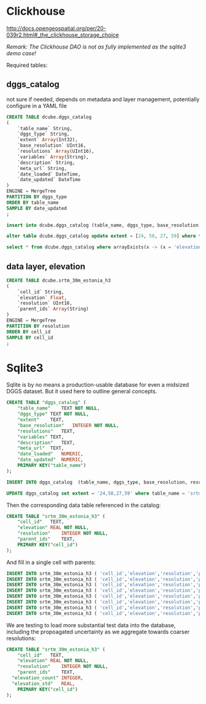# Clickhouse

http://docs.opengeospatial.org/per/20-039r2.html#_the_clickhouse_storage_choice

*Remark: The Clickhouse DAO is not as fully implemented as the sqlite3 demo case!*

Required tables:


## dggs_catalog

not sure if needed, depends on metadata and layer management, potentially configure in a YAML file

```sql
CREATE TABLE dcube.dggs_catalog
(
    `table_name` String,
    `dggs_type` String,
    `extent` Array(Int32),
    `base_resolution` UInt16,
    `resolutions` Array(UInt16),
    `variables` Array(String),
    `description` String,
    `meta_url` String,
    `date_loaded` DateTime,
    `date_updated` DateTime
)
ENGINE = MergeTree
PARTITION BY dggs_type
ORDER BY table_name
SAMPLE BY date_updated
;

insert into dcube.dggs_catalog (table_name, dggs_type, base_resolution, resolutions, variables, description, date_loaded) values ( 'srtm_30m_estonia_h3' , 'H3' ,  9, [9, 8, 7, 6, 5, 4, 3, 2, 1] , ['elevation'],  '30m SRTM sampled at res 9 covering Estonia', toDateTime(now(), 'Europe/Tallinn') );

alter table dcube.dggs_catalog update extent = [24, 58, 27, 59] where table_name = 'srtm_30m_estonia_h3';

select * from dcube.dggs_catalog where arrayExists(x -> (x = 'elevation'), variables);
```

## data layer, elevation

```sql
CREATE TABLE dcube.srtm_30m_estonia_h3
(
    `cell_id` String,
    `elevation` Float,
    `resolution` UInt16,
    `parent_ids` Array(String)
)
ENGINE = MergeTree
PARTITION BY resolution
ORDER BY cell_id
SAMPLE BY cell_id
;
```


# Sqlite3

Sqlite is by no means a production-usable database for even a midsized DGGS dataset. But it used here to outline general concepts.

```sql
CREATE TABLE "dggs_catalog" (
	"table_name"	TEXT NOT NULL,
	"dggs_type"	TEXT NOT NULL,
	"extent"	TEXT,
	"base_resolution"	INTEGER NOT NULL,
	"resolutions"	TEXT,
	"variables"	TEXT,
	"description"	TEXT,
	"meta_url"	TEXT,
	"date_loaded"	NUMERIC,
	"date_updated"	NUMERIC,
	PRIMARY KEY("table_name")
);

INSERT INTO dggs_catalog  (table_name, dggs_type, base_resolution, resolutions, variables, description, date_loaded) values ( 'srtm_30m_estonia_h3' , 'H3' ,  9, '9:8:7:6:5:4:3:2' , 'elevation',  '30m SRTM sampled at res 9 covering Estonia', CAST ( strftime('%s','now') AS INT) );

UPDATE dggs_catalog set extent = '24,58,27,59' where table_name = 'srtm_30m_estonia_h3';

```

Then the corresponding data table referenced in the catalog:

```sql
CREATE TABLE "srtm_30m_estonia_h3" (
	"cell_id"	TEXT,
	"elevation"	REAL NOT NULL,
	"resolution"	INTEGER NOT NULL,
	"parent_ids"	TEXT,
	PRIMARY KEY("cell_id")
);
```

And fill in a single cell with parents:

```sql
INSERT INTO srtm_30m_estonia_h3 ( 'cell_id','elevation','resolution','parent_ids') VALUES ( '891136a71c7ffff', 38.7, 9, '881136a71dfffff:871136a71ffffff:861136a77ffffff:851136a7fffffff:841136bffffffff:831136fffffffff:821137fffffffff');
INSERT INTO srtm_30m_estonia_h3 ( 'cell_id','elevation','resolution','parent_ids') VALUES ( '881136a71dfffff', 38.7, 8, '871136a71ffffff:861136a77ffffff:851136a7fffffff:841136bffffffff:831136fffffffff:821137fffffffff');
INSERT INTO srtm_30m_estonia_h3 ( 'cell_id','elevation','resolution','parent_ids') VALUES ( '871136a71ffffff', 38.7, 7, '861136a77ffffff:851136a7fffffff:841136bffffffff:831136fffffffff:821137fffffffff');
INSERT INTO srtm_30m_estonia_h3 ( 'cell_id','elevation','resolution','parent_ids') VALUES ( '861136a77ffffff', 38.7, 6, '851136a7fffffff:841136bffffffff:831136fffffffff:821137fffffffff');
INSERT INTO srtm_30m_estonia_h3 ( 'cell_id','elevation','resolution','parent_ids') VALUES ( '851136a7fffffff', 38.7, 5, '841136bffffffff:831136fffffffff:821137fffffffff');
INSERT INTO srtm_30m_estonia_h3 ( 'cell_id','elevation','resolution','parent_ids') VALUES ( '841136bffffffff', 38.7, 4, '831136fffffffff:821137fffffffff');
INSERT INTO srtm_30m_estonia_h3 ( 'cell_id','elevation','resolution','parent_ids') VALUES ( '831136fffffffff', 38.7, 3, '821137fffffffff');
INSERT INTO srtm_30m_estonia_h3 ( 'cell_id','elevation','resolution','parent_ids') VALUES ( '821137fffffffff', 38.7, 2, '');

```


We are testing to load more substantial test data into the database, including the propoagated uncertainty as we aggregate towards coarser resolutions:

```sql
CREATE TABLE "srtm_30m_estonia_h3" (
	"cell_id"	TEXT,
	"elevation"	REAL NOT NULL,
	"resolution"	INTEGER NOT NULL,
	"parent_ids"	TEXT,
  "elevation_count"	INTEGER,
  "elevation_std"	REAL,
	PRIMARY KEY("cell_id")
);
```
